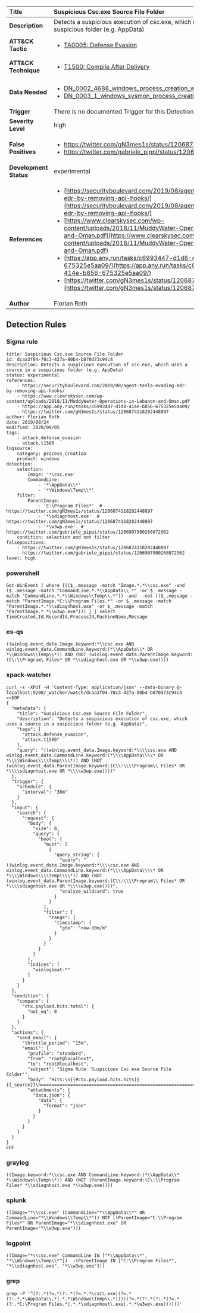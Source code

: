 | Title                    | Suspicious Csc.exe Source File Folder       |
|:-------------------------|:------------------|
| **Description**          | Detects a suspicious execution of csc.exe, which uses a source in a suspicious folder (e.g. AppData) |
| **ATT&amp;CK Tactic**    |  <ul><li>[TA0005: Defense Evasion](https://attack.mitre.org/tactics/TA0005)</li></ul>  |
| **ATT&amp;CK Technique** | <ul><li>[T1500: Compile After Delivery](https://attack.mitre.org/techniques/T1500)</li></ul>  |
| **Data Needed**          | <ul><li>[DN_0002_4688_windows_process_creation_with_commandline](../Data_Needed/DN_0002_4688_windows_process_creation_with_commandline.md)</li><li>[DN_0003_1_windows_sysmon_process_creation](../Data_Needed/DN_0003_1_windows_sysmon_process_creation.md)</li></ul>  |
| **Trigger**              |  There is no documented Trigger for this Detection Rule yet  |
| **Severity Level**       | high |
| **False Positives**      | <ul><li>https://twitter.com/gN3mes1s/status/1206874118282448897</li><li>https://twitter.com/gabriele_pippi/status/1206907900268072962</li></ul>  |
| **Development Status**   | experimental |
| **References**           | <ul><li>[https://securityboulevard.com/2019/08/agent-tesla-evading-edr-by-removing-api-hooks/](https://securityboulevard.com/2019/08/agent-tesla-evading-edr-by-removing-api-hooks/)</li><li>[https://www.clearskysec.com/wp-content/uploads/2018/11/MuddyWater-Operations-in-Lebanon-and-Oman.pdf](https://www.clearskysec.com/wp-content/uploads/2018/11/MuddyWater-Operations-in-Lebanon-and-Oman.pdf)</li><li>[https://app.any.run/tasks/c6993447-d1d8-414e-b856-675325e5aa09/](https://app.any.run/tasks/c6993447-d1d8-414e-b856-675325e5aa09/)</li><li>[https://twitter.com/gN3mes1s/status/1206874118282448897](https://twitter.com/gN3mes1s/status/1206874118282448897)</li></ul>  |
| **Author**               | Florian Roth |


## Detection Rules

### Sigma rule

```
title: Suspicious Csc.exe Source File Folder
id: dcaa3f04-70c3-427a-80b4-b870d73c94c4
description: Detects a suspicious execution of csc.exe, which uses a source in a suspicious folder (e.g. AppData)
status: experimental
references:
    - https://securityboulevard.com/2019/08/agent-tesla-evading-edr-by-removing-api-hooks/
    - https://www.clearskysec.com/wp-content/uploads/2018/11/MuddyWater-Operations-in-Lebanon-and-Oman.pdf
    - https://app.any.run/tasks/c6993447-d1d8-414e-b856-675325e5aa09/
    - https://twitter.com/gN3mes1s/status/1206874118282448897
author: Florian Roth
date: 2019/08/24
modified: 2020/09/05
tags:
    - attack.defense_evasion
    - attack.t1500
logsource:
    category: process_creation
    product: windows
detection:
    selection:
        Image: '*\csc.exe'
        CommandLine:
            - '*\AppData\\*'
            - '*\Windows\Temp\\*'
    filter:
        ParentImage:
            - 'C:\Program Files*'  # https://twitter.com/gN3mes1s/status/1206874118282448897
            - '*\sdiagnhost.exe'  # https://twitter.com/gN3mes1s/status/1206874118282448897
            - '*\w3wp.exe'  # https://twitter.com/gabriele_pippi/status/1206907900268072962
    condition: selection and not filter
falsepositives:
    - https://twitter.com/gN3mes1s/status/1206874118282448897
    - https://twitter.com/gabriele_pippi/status/1206907900268072962
level: high

```





### powershell
    
```
Get-WinEvent | where {(($_.message -match "Image.*.*\\csc.exe" -and ($_.message -match "CommandLine.*.*\\AppData\\.*" -or $_.message -match "CommandLine.*.*\\Windows\\Temp\\.*")) -and  -not (($_.message -match "ParentImage.*C:\\Program Files.*" -or $_.message -match "ParentImage.*.*\\sdiagnhost.exe" -or $_.message -match "ParentImage.*.*\\w3wp.exe"))) } | select TimeCreated,Id,RecordId,ProcessId,MachineName,Message
```


### es-qs
    
```
((winlog.event_data.Image.keyword:*\\csc.exe AND winlog.event_data.CommandLine.keyword:(*\\AppData\\* OR *\\Windows\\Temp\\*)) AND (NOT (winlog.event_data.ParentImage.keyword:(C\:\\Program\ Files* OR *\\sdiagnhost.exe OR *\\w3wp.exe))))
```


### xpack-watcher
    
```
curl -s -XPUT -H 'Content-Type: application/json' --data-binary @- localhost:9200/_watcher/watch/dcaa3f04-70c3-427a-80b4-b870d73c94c4 <<EOF
{
  "metadata": {
    "title": "Suspicious Csc.exe Source File Folder",
    "description": "Detects a suspicious execution of csc.exe, which uses a source in a suspicious folder (e.g. AppData)",
    "tags": [
      "attack.defense_evasion",
      "attack.t1500"
    ],
    "query": "((winlog.event_data.Image.keyword:*\\\\csc.exe AND winlog.event_data.CommandLine.keyword:(*\\\\AppData\\\\* OR *\\\\Windows\\\\Temp\\\\*)) AND (NOT (winlog.event_data.ParentImage.keyword:(C\\:\\\\Program\\ Files* OR *\\\\sdiagnhost.exe OR *\\\\w3wp.exe))))"
  },
  "trigger": {
    "schedule": {
      "interval": "30m"
    }
  },
  "input": {
    "search": {
      "request": {
        "body": {
          "size": 0,
          "query": {
            "bool": {
              "must": [
                {
                  "query_string": {
                    "query": "((winlog.event_data.Image.keyword:*\\\\csc.exe AND winlog.event_data.CommandLine.keyword:(*\\\\AppData\\\\* OR *\\\\Windows\\\\Temp\\\\*)) AND (NOT (winlog.event_data.ParentImage.keyword:(C\\:\\\\Program\\ Files* OR *\\\\sdiagnhost.exe OR *\\\\w3wp.exe))))",
                    "analyze_wildcard": true
                  }
                }
              ],
              "filter": {
                "range": {
                  "timestamp": {
                    "gte": "now-30m/m"
                  }
                }
              }
            }
          }
        },
        "indices": [
          "winlogbeat-*"
        ]
      }
    }
  },
  "condition": {
    "compare": {
      "ctx.payload.hits.total": {
        "not_eq": 0
      }
    }
  },
  "actions": {
    "send_email": {
      "throttle_period": "15m",
      "email": {
        "profile": "standard",
        "from": "root@localhost",
        "to": "root@localhost",
        "subject": "Sigma Rule 'Suspicious Csc.exe Source File Folder'",
        "body": "Hits:\n{{#ctx.payload.hits.hits}}{{_source}}\n================================================================================\n{{/ctx.payload.hits.hits}}",
        "attachments": {
          "data.json": {
            "data": {
              "format": "json"
            }
          }
        }
      }
    }
  }
}
EOF

```


### graylog
    
```
((Image.keyword:*\\csc.exe AND CommandLine.keyword:(*\\AppData\\* *\\Windows\\Temp\\*)) AND (NOT (ParentImage.keyword:(C\:\\Program Files* *\\sdiagnhost.exe *\\w3wp.exe))))
```


### splunk
    
```
((Image="*\\csc.exe" (CommandLine="*\\AppData\\*" OR CommandLine="*\\Windows\\Temp\\*")) NOT ((ParentImage="C:\\Program Files*" OR ParentImage="*\\sdiagnhost.exe" OR ParentImage="*\\w3wp.exe")))
```


### logpoint
    
```
((Image="*\\csc.exe" CommandLine IN ["*\\AppData\\*", "*\\Windows\\Temp\\*"])  -(ParentImage IN ["C:\\Program Files*", "*\\sdiagnhost.exe", "*\\w3wp.exe"]))
```


### grep
    
```
grep -P '^(?:.*(?=.*(?:.*(?=.*.*\csc\.exe)(?=.*(?:.*.*\AppData\\.*|.*.*\Windows\Temp\\.*))))(?=.*(?!.*(?:.*(?=.*(?:.*C:\Program Files.*|.*.*\sdiagnhost\.exe|.*.*\w3wp\.exe))))))'
```



